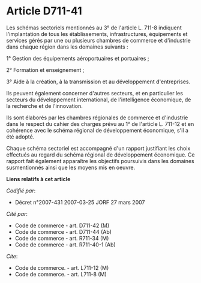 # Article D711-41

Les schémas sectoriels mentionnés au 3° de l'article L. 711-8 indiquent l'implantation de tous les établissements,
infrastructures, équipements et services gérés par une ou plusieurs chambres de commerce et d'industrie dans chaque région
dans les domaines suivants :

1° Gestion des équipements aéroportuaires et portuaires ;

2° Formation et enseignement ;

3° Aide à la création, à la transmission et au développement d'entreprises.

Ils peuvent également concerner d'autres secteurs, et en particulier les secteurs du développement international, de
l'intelligence économique, de la recherche et de l'innovation.

Ils sont élaborés par les chambres régionales de commerce et d'industrie dans le respect du cahier des charges prévu au 1° de
l'article L. 711-12 et en cohérence avec le schéma régional de développement économique, s'il a été adopté.

Chaque schéma sectoriel est accompagné d'un rapport justifiant les choix effectués au regard du schéma régional de
développement économique. Ce rapport fait également apparaître les objectifs poursuivis dans les domaines susmentionnés ainsi
que les moyens mis en oeuvre.

**Liens relatifs à cet article**

_Codifié par_:

  - Décret n°2007-431 2007-03-25 JORF 27 mars 2007

_Cité par_:

  - Code de commerce - art. D711-42 (M)
  - Code de commerce - art. D711-44 (Ab)
  - Code de commerce - art. R711-34 (M)
  - Code de commerce - art. R711-40-1 (Ab)

_Cite_:

  - Code de commerce. - art. L711-12 (M)
  - Code de commerce. - art. L711-8 (M)
